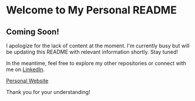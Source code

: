 # Welcome to My Personal README

## Coming Soon!

I apologize for the lack of content at the moment. I'm currently busy but will be updating this README with relevant information shortly. Stay tuned!

In the meantime, feel free to explore my other repositories or connect with me on [LinkedIn](https://www.linkedin.com/mwlite/in/harsh-patel-74b2b7247).

[Personal Website](https://harshpatel.pages.dev/)

Thank you for your understanding!


<!--
**harshpatel-r/harshpatel-r** is a ✨ _special_ ✨ repository because its `README.md` (this file) appears on your GitHub profile.

Here are some ideas to get you started:

- 🔭 I’m currently working on ...
- 🌱 I’m currently learning ...
- 👯 I’m looking to collaborate on ...
- 🤔 I’m looking for help with ...
- 💬 Ask me about ...
- 📫 How to reach me: ...
- 😄 Pronouns: ...
- ⚡ Fun fact: ...
-->
